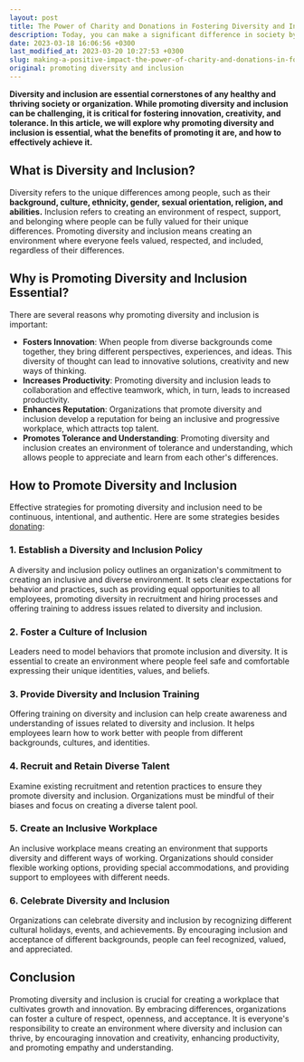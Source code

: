 ```yaml
---
layout: post
title: The Power of Charity and Donations in Fostering Diversity and Inclusion
description: Today, you can make a significant difference in society by contributing to charities that advocate for diversity and inclusivity. Show support by making a donation.
date: 2023-03-18 16:06:56 +0300
last_modified_at: 2023-03-20 10:27:53 +0300
slug: making-a-positive-impact-the-power-of-charity-and-donations-in-fostering-diversity-and-inclusion
original: promoting diversity and inclusion
---
```

**Diversity and inclusion are essential cornerstones of any healthy and thriving society or organization. While promoting diversity and inclusion can be challenging, it is critical for fostering innovation, creativity, and tolerance. In this article, we will explore why promoting diversity and inclusion is essential, what the benefits of promoting it are, and how to effectively achieve it.**

## What is Diversity and Inclusion?

Diversity refers to the unique differences among people, such as their **background, culture, ethnicity, gender, sexual orientation, religion, and abilities.** Inclusion refers to creating an environment of respect, support, and belonging where people can be fully valued for their unique differences. Promoting diversity and inclusion means creating an environment where everyone feels valued, respected, and included, regardless of their differences.

## Why is Promoting Diversity and Inclusion Essential?

There are several reasons why promoting diversity and inclusion is important:

* **Fosters Innovation**: When people from diverse backgrounds come together, they bring different perspectives, experiences, and ideas. This diversity of thought can lead to innovative solutions, creativity and new ways of thinking.
* **Increases Productivity**: Promoting diversity and inclusion leads to collaboration and effective teamwork, which, in turn, leads to increased productivity.
* **Enhances Reputation**: Organizations that promote diversity and inclusion develop a reputation for being an inclusive and progressive workplace, which attracts top talent.
* **Promotes Tolerance and Understanding**: Promoting diversity and inclusion creates an environment of tolerance and understanding, which allows people to appreciate and learn from each other's differences.

## How to Promote Diversity and Inclusion

Effective strategies for promoting diversity and inclusion need to be continuous, intentional, and authentic. Here are some strategies besides [donating](/civil-rights-charities/):

### 1\. Establish a Diversity and Inclusion Policy

A diversity and inclusion policy outlines an organization's commitment to creating an inclusive and diverse environment. It sets clear expectations for behavior and practices, such as providing equal opportunities to all employees, promoting diversity in recruitment and hiring processes and offering training to address issues related to diversity and inclusion.

### 2\. Foster a Culture of Inclusion

Leaders need to model behaviors that promote inclusion and diversity. It is essential to create an environment where people feel safe and comfortable expressing their unique identities, values, and beliefs.

### 3\. Provide Diversity and Inclusion Training

Offering training on diversity and inclusion can help create awareness and understanding of issues related to diversity and inclusion. It helps employees learn how to work better with people from different backgrounds, cultures, and identities.

### 4\. Recruit and Retain Diverse Talent

Examine existing recruitment and retention practices to ensure they promote diversity and inclusion. Organizations must be mindful of their biases and focus on creating a diverse talent pool.

### 5\. Create an Inclusive Workplace

An inclusive workplace means creating an environment that supports diversity and different ways of working. Organizations should consider flexible working options, providing special accommodations, and providing support to employees with different needs.

### 6\. Celebrate Diversity and Inclusion

Organizations can celebrate diversity and inclusion by recognizing different cultural holidays, events, and achievements. By encouraging inclusion and acceptance of different backgrounds, people can feel recognized, valued, and appreciated.

## Conclusion

Promoting diversity and inclusion is crucial for creating a workplace that cultivates growth and innovation. By embracing differences, organizations can foster a culture of respect, openness, and acceptance. It is everyone's responsibility to create an environment where diversity and inclusion can thrive, by encouraging innovation and creativity, enhancing productivity, and promoting empathy and understanding.